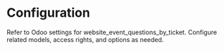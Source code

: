 # Configuration

Refer to Odoo settings for website_event_questions_by_ticket. Configure related models, access rights, and options as needed.

